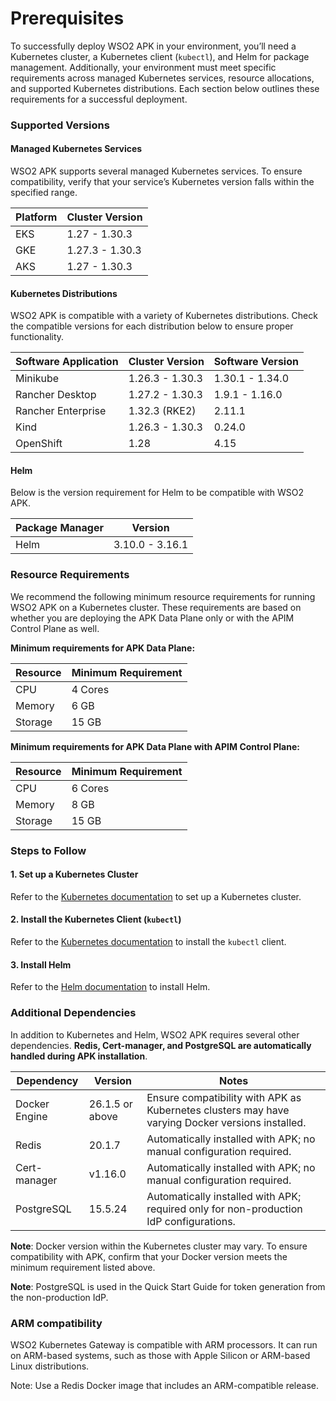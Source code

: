 # Prerequisites

To successfully deploy WSO2 APK in your environment, you’ll need a Kubernetes cluster, a Kubernetes client (`kubectl`), and Helm for package management. Additionally, your environment must meet specific requirements across managed Kubernetes services, resource allocations, and supported Kubernetes distributions. Each section below outlines these requirements for a successful deployment.

### Supported Versions
#### Managed Kubernetes Services

WSO2 APK supports several managed Kubernetes services. To ensure compatibility, verify that your service’s Kubernetes version falls within the specified range.

| Platform | Cluster Version |
| -------- | --------------- |
| EKS      | 1.27 - 1.30.3   |
| GKE      | 1.27.3 - 1.30.3 |
| AKS      | 1.27 - 1.30.3   |

#### Kubernetes Distributions

WSO2 APK is compatible with a variety of Kubernetes distributions. Check the compatible versions for each distribution below to ensure proper functionality.

| Software Application | Cluster Version | Software Version |
|----------------------| --------------- | ---------------- |
| Minikube             | 1.26.3 - 1.30.3 | 1.30.1 - 1.34.0  |
| Rancher Desktop      | 1.27.2 - 1.30.3 | 1.9.1 - 1.16.0   |
| Rancher Enterprise   | 1.32.3 (RKE2)   | 2.11.1           |
| Kind                 | 1.26.3 - 1.30.3 | 0.24.0           |
| OpenShift            | 1.28            | 4.15             |

#### Helm

Below is the version requirement for Helm to be compatible with WSO2 APK.

| Package Manager | Version         |
| --------------- | --------------- |
| Helm            | 3.10.0 - 3.16.1 |

### Resource Requirements

We recommend the following minimum resource requirements for running WSO2 APK on a Kubernetes cluster. These requirements are based on whether you are deploying the APK Data Plane only or with the APIM Control Plane as well.

**Minimum requirements for APK Data Plane:**

| Resource | Minimum Requirement |
| -------- | ------------------- |
| CPU      | 4 Cores             |
| Memory   | 6 GB                |
| Storage  | 15 GB               |

**Minimum requirements for APK Data Plane with APIM Control Plane:**

| Resource | Minimum Requirement |
| -------- | ------------------- |
| CPU      | 6 Cores             |
| Memory   | 8 GB                |
| Storage  | 15 GB               |

### Steps to Follow
#### 1. Set up a Kubernetes Cluster

Refer to the <a href="https://kubernetes.io/docs/setup" target="_blank">Kubernetes documentation</a> to set up a Kubernetes cluster.

#### 2. Install the Kubernetes Client (`kubectl`)

Refer to the <a href="https://kubernetes.io/docs/tasks/tools/install-kubectl/" target="_blank">Kubernetes documentation</a> to install the `kubectl` client.

#### 3. Install Helm

Refer to the <a href="https://helm.sh/docs/intro/install/" target="_blank">Helm documentation</a> to install Helm. 

### Additional Dependencies

In addition to Kubernetes and Helm, WSO2 APK requires several other dependencies. **Redis, Cert-manager, and PostgreSQL are automatically handled during APK installation**. 

| Dependency    | Version         | Notes                                                                                            |
| ------------- | --------------- | ------------------------------------------------------------------------------------------------ |
| Docker Engine | 26.1.5 or above | Ensure compatibility with APK as Kubernetes clusters may have varying Docker versions installed. |
| Redis         | 20.1.7          | Automatically installed with APK; no manual configuration required.                              |
| Cert-manager  | v1.16.0         | Automatically installed with APK; no manual configuration required.                              |
| PostgreSQL    | 15.5.24         | Automatically installed with APK; required only for non-production IdP configurations.           |

**Note**: Docker version within the Kubernetes cluster may vary. To ensure compatibility with APK, confirm that your Docker version meets the minimum requirement listed above.

**Note**: PostgreSQL is used in the Quick Start Guide for token generation from the non-production IdP.

### ARM compatibility

WSO2 Kubernetes Gateway is compatible with ARM processors. It can run on ARM-based systems, such as those with Apple Silicon or ARM-based Linux distributions.

Note: Use a Redis Docker image that includes an ARM-compatible release.
